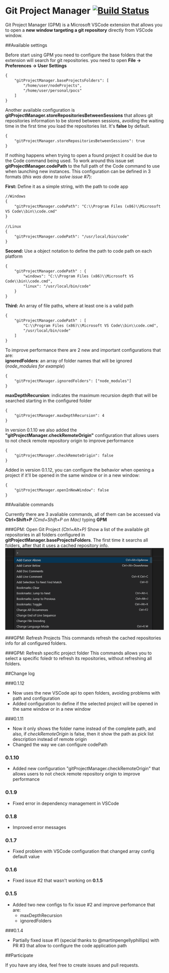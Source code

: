 # Git Project Manager [![Build Status](https://travis-ci.org/felipecaputo/git-project-manager.svg?branch=master)](https://travis-ci.org/felipecaputo/git-project-manager)

Git Project Manager (GPM) is a Microsoft VSCode extension that allows you to open a **new window targeting a git repository** directly from VSCode window.

##Available settings

Before start using GPM you need to configure the base folders that the extension will
search for git repositories. you need to open **File -> Preferences -> User Settings**  


    {
        "gitProjectManager.baseProjectsFolders": [
            "/home/user/nodeProjects",
            "/home/user/personal/pocs"
        ]
    }

Another available configuration is **gitProjectManager.storeRepositoriesBetweenSessions** that allows
git repositories information to be stored between sessions, avoiding the waiting time in the first
time you load the repositories list. It's **false** by default.


    {
        "gitProjectManager.storeRepositoriesBetweenSessions": true
    }

If nothing happens when trying to open a found project it could be due to the Code command being used. To work around this issue set **gitProjectManager.codePath** to the full path of the Code command to use when launching new instances.
This configuration can be defined in 3 formats (*this was done to solve issue #7*):

**First:** Define it as a simple string, with the path to code app

    //Windows
    {
        "gitProjectManager.codePath": "C:\\Program Files (x86)\\Microsoft VS Code\\bin\\code.cmd"
    }
    
    //Linux
    {
        "gitProjectManager.codePath": "/usr/local/bin/code"
    }
    
**Second:** Use a object notation to define the path to code path on each platform

    {
        "gitProjectManager.codePath" : {
            "windows": "C:\\Program Files (x86)\\Microsoft VS Code\\bin\\code.cmd",
            "linux": "/usr/local/bin/code"
        }
    }
    
**Third:** An array of file paths, where at least one is a valid path

    {
        "gitProjectManager.codePath" : [
            "C:\\Program Files (x86)\\Microsoft VS Code\\bin\\code.cmd",
            "/usr/local/bin/code"
        ]
    }
    
To improve performance there are 2 new and important configurations that are:  
**ignoredFolders**: an array of folder names that will be ignored (*node_modules for example*)

    {
        "gitProjectManager.ignoredFolders": ["node_modules"]
    }

**maxDepthRecursion**: indicates the maximum recursion depth that will be searched starting in the configured folder

    {
        "gitProjectManager.maxDepthRecursion": 4
    }
    

In version 0.1.10 we also added the **"gitProjectManager.checkRemoteOrigin"** 
configuration that allows users to not check remote repository origin 
to improve performance

    {
        "gitProjectManager.checkRemoteOrigin": false
    }
    
Added in version 0.1.12, you can configure the behavior when opening a project if it'll be opened in the same window
or in a new window:

    {
        "gitProjectManager.openInNewWindow": false
    }
    
##Available commands

Currently there are 3 avaliable commands, all of them can be accessed via **Ctrl+Shift+P** 
*(Cmd+Shift+P on Mac)* typing **GPM**

###GPM: Open Git Project *(Ctrl+Alt+P)*
Show a list of the available git repositories in all folders configured in **gitProjectManager.baseProjectsFolders**.
The first time it searchs all folders, after that it uses a cached repository info.
![open Git Project](/img/openProject.gif)


###GPM: Refresh Projects
This commands refresh the cached repositories info for all configured folders.

###GPM: Refresh specific project folder
This commands allows you to select a specific foledr to refresh its repositories, without
refreshing all folders.

##Change log

###0.1.12
  - Now uses the new VSCode api to open folders, avoiding problems with path and configuration
  - Added configuration to define if the selected project will be opened in the same window or in a new window

###0.1.11
  - Now it only shows the folder name instead of the complete path, and also, if *checkRemoteOrigin* is
  false, then it show the path as pick list description instead of remote origin
  - Changed the way we can configure codePath

### 0.1.10
  - Added new configuration "gitProjectManager.checkRemoteOrigin" that allows users to
  not check remote repository origin to improve performance

### 0.1.9
  - Fixed error in dependency management in VSCode

### 0.1.8
  - Improved error messages

### 0.1.7
  - Fixed problem with VSCode configuration that changed array config default value

### 0.1.6
  - Fixed issue #2 that wasn't working on **0.1.5**

### 0.1.5
  - Added two new configs to fix issue #2 and improve perfomance that are:
    - maxDepthRecursion
    - ignoredFolders  

###0.1.4
  - Partially fixed issue #1 (special thanks to @martinpengellyphillips) with PR #3 
  that allow to configure the code application path 

##Participate

If you have any idea, feel free to create issues and pull requests.
